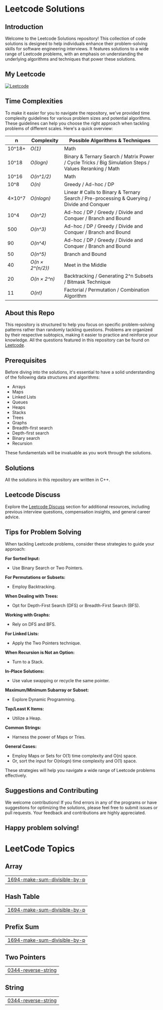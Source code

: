 # Leetcode Solutions

## Introduction

Welcome to the Leetcode Solutions repository! This collection of code solutions is designed to help individuals enhance their problem-solving skills for software engineering interviews. It features solutions to a wide range of Leetcode problems, with an emphasis on understanding the underlying algorithms and techniques that power these solutions.

## My Leetcode
[![Leetcode](https://img.shields.io/badge/-LeetCode-FFA116?style=for-the-badge&logo=LeetCode&logoColor=black)](https://leetcode.com/inerta/)

## Time Complexities

To make it easier for you to navigate the repository, we've provided time complexity guidelines for various problem sizes and potential algorithms. These guidelines can help you choose the right approach when tackling problems of different scales. Here's a quick overview:

| n               | Complexity        | Possible Algorithms & Techniques                       |
| --------------- | ----------------- | ------------------------------------------------------- |
| 10^18+          | _O(1)_            | Math                                                    |
| 10^18            | _O(logn)_         | Binary & Ternary Search / Matrix Power / Cycle Tricks / Big Simulation Steps / Values Reranking / Math |
| 10^16            | _O(n^1/2)_        | Math                                                    |
| 10^8             | _O(n)_            | Greedy / Ad-hoc / DP                                   |
| 4×10^7           | _O(nlogn)_        | Linear # Calls to Binary & Ternary Search / Pre-processing & Querying / Divide and Conquer |
| 10^4             | _O(n^2)_          | Ad-hoc / DP / Greedy / Divide and Conquer / Branch and Bound |
| 500              | _O(n^3)_          | Ad-hoc / DP / Greedy / Divide and Conquer / Branch and Bound |
| 90               | _O(n^4)_          | Ad-hoc / DP / Greedy / Divide and Conquer / Branch and Bound |
| 50               | _O(n^5)_          | Branch and Bound |
| 40               | _O(n × 2^(n/2))_  | Meet in the Middle |
| 20               | _O(n × 2^n)_      | Backtracking / Generating 2^n Subsets / Bitmask Technique |
| 11               | _O(n!)_           | Factorial / Permutation / Combination Algorithm |

## About this Repo

This repository is structured to help you focus on specific problem-solving patterns rather than randomly tackling questions. Problems are organized by their respective subtopics, making it easier to practice and reinforce your knowledge. All the questions featured in this repository can be found on [Leetcode](https://leetcode.com).

## Prerequisites

Before diving into the solutions, it's essential to have a solid understanding of the following data structures and algorithms:

- Arrays
- Maps
- Linked Lists
- Queues
- Heaps
- Stacks
- Trees
- Graphs
- Breadth-first search
- Depth-first search
- Binary search
- Recursion

These fundamentals will be invaluable as you work through the solutions.

## Solutions

All the solutions in this repository are written in C++.

## Leetcode Discuss

Explore the [Leetcode Discuss](https://leetcode.com/discuss/interview-question?currentPage=1&orderBy=hot&query=) section for additional resources, including previous interview questions, compensation insights, and general career advice.

## Tips for Problem Solving

When tackling Leetcode problems, consider these strategies to guide your approach:

**For Sorted Input:**
- Use Binary Search or Two Pointers.

**For Permutations or Subsets:**
- Employ Backtracking.

**When Dealing with Trees:**
- Opt for Depth-First Search (DFS) or Breadth-First Search (BFS).

**Working with Graphs:**
- Rely on DFS and BFS.

**For Linked Lists:**
- Apply the Two Pointers technique.

**When Recursion is Not an Option:**
- Turn to a Stack.

**In-Place Solutions:**
- Use value swapping or recycle the same pointer.

**Maximum/Minimum Subarray or Subset:**
- Explore Dynamic Programming.

**Top/Least K Items:**
- Utilize a Heap.

**Common Strings:**
- Harness the power of Maps or Tries.

**General Cases:**
- Employ Maps or Sets for O(1) time complexity and O(n) space.
- Or, sort the input for O(nlogn) time complexity and O(1) space.

These strategies will help you navigate a wide range of Leetcode problems effectively.


## Suggestions and Contributing

We welcome contributions! If you find errors in any of the programs or have suggestions for optimizing the solutions, please feel free to submit issues or pull requests. Your feedback and contributions are highly appreciated.

## Happy problem solving!

<!---LeetCode Topics Start-->
# LeetCode Topics
## Array
|  |
| ------- |
| [1694-make-sum-divisible-by-p](https://github.com/reddevill007/Leetcode-Practice/tree/master/1694-make-sum-divisible-by-p) |
## Hash Table
|  |
| ------- |
| [1694-make-sum-divisible-by-p](https://github.com/reddevill007/Leetcode-Practice/tree/master/1694-make-sum-divisible-by-p) |
## Prefix Sum
|  |
| ------- |
| [1694-make-sum-divisible-by-p](https://github.com/reddevill007/Leetcode-Practice/tree/master/1694-make-sum-divisible-by-p) |
## Two Pointers
|  |
| ------- |
| [0344-reverse-string](https://github.com/reddevill007/Leetcode-Practice/tree/master/0344-reverse-string) |
## String
|  |
| ------- |
| [0344-reverse-string](https://github.com/reddevill007/Leetcode-Practice/tree/master/0344-reverse-string) |
<!---LeetCode Topics End-->